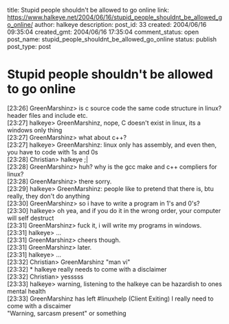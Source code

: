 title: Stupid people shouldn't be allowed to go online
link: https://www.halkeye.net/2004/06/16/stupid_people_shouldnt_be_allowed_go_online/
author: halkeye
description: 
post_id: 33
created: 2004/06/16 09:35:04
created_gmt: 2004/06/16 17:35:04
comment_status: open
post_name: stupid_people_shouldnt_be_allowed_go_online
status: publish
post_type: post

# Stupid people shouldn't be allowed to go online

[23:26] GreenMarshinz> is c source code the same code structure in linux? header files and include etc.  
[23:27] halkeye> GreenMarshinz, nope, C doesn't exist in linux, its a windows only thing  
[23:27] GreenMarshinz> what about c++?  
[23:27] halkeye> GreenMarshinz: linux only has assembly, and even then, you have to code with 1s and 0s  
[23:28] Christian> halkeye ;|  
[23:28] GreenMarshinz> huh? why is the gcc make and c++ compliers for linux?  
[23:28] GreenMarshinz> there sorry.  
[23:29] halkeye> GreenMarshinz: people like to pretend that there is, btu really, they don't do anything  
[23:30] GreenMarshinz> so i have to write a program in 1's and 0's?  
[23:30] halkeye> oh yea, and if you do it in the wrong order, your computer will self destruct  
[23:31] GreenMarshinz> fuck it, i will write my programs in windows.  
[23:31] halkeye> ...  
[23:31] GreenMarshinz> cheers though.  
[23:31] GreenMarshinz> later.  
[23:31] halkeye> ...  
[23:32] Christian> GreenMarshinz "man vi"  
[23:32] * halkeye really needs to come with a disclaimer  
[23:32] Christian> yesssss  
[23:33] halkeye> warning, listening to the halkeye can be hazardish to ones mental health  
[23:33] GreenMarshinz has left #linuxhelp (Client Exiting) I really need to come with a discaimer  
"Warning, sarcasm present" or something